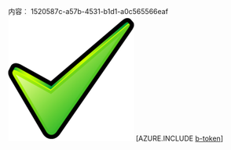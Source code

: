 内容︰ 1520587c-a57b-4531-b1d1-a0c565566eaf![图像](fddb541f-17a4-4a70-a4c2-a4fb9b0e7bfe.png)
[AZURE.INCLUDE [b-token](f0238723-2e96-4666-bd31-2029553677f0.md)]
